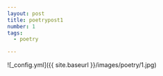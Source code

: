 ```yaml
---
layout: post
title: poetrypost1
number: 1
tags:
  - poetry

---
```




![_config.yml]({{ site.baseurl }}/images/poetry/1.jpg)

